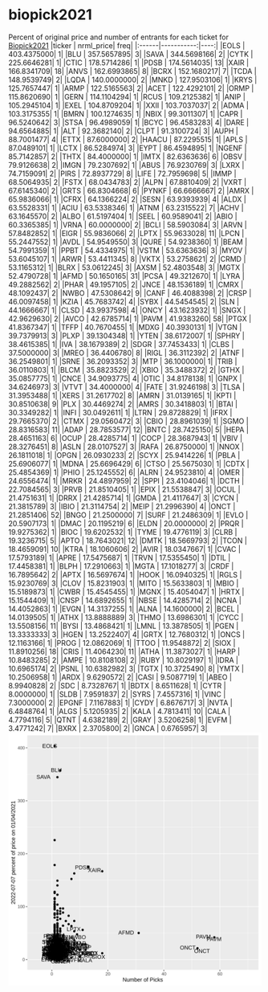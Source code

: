 # biopick2021
Percent of original price and number of entrants for each ticket for [Biopick2021](https://twitter.com/hashtag/Biopick2021)
|ticker |  nrml_price| freq|
|:------|-----------:|----:|
|EOLS   | 403.4375000|    1|
|BLU    | 357.5657895|    3|
|SAVA   | 344.5698166|    2|
|CYTK   | 225.6646281|    1|
|CTIC   | 178.5714286|    1|
|PDSB   | 174.5614035|   13|
|XAIR   | 166.8341709|   18|
|ANVS   | 162.6993865|    8|
|BCRX   | 152.1680217|    7|
|TCDA   | 148.9539749|    2|
|LQDA   | 140.0000000|    2|
|MNKD   | 127.9503106|    1|
|KRYS   | 125.7657447|    1|
|ARMP   | 122.5165563|    2|
|ACET   | 122.4292101|    2|
|ORMP   | 115.8620690|    1|
|GERN   | 114.1104294|    1|
|RCUS   | 109.2125382|    1|
|ANIP   | 105.2945104|    1|
|EXEL   | 104.8709204|    1|
|XXII   | 103.7037037|    2|
|ADMA   | 103.3175355|    1|
|BMRN   | 100.1274635|    1|
|NBIX   |  99.3011307|    1|
|CAPR   |  96.5240642|    3|
|STSA   |  96.4989059|    1|
|BCYC   |  96.4583283|    4|
|DARE   |  94.6564885|    1|
|ALT    |  92.3682140|    2|
|CLPT   |  91.3100724|    3|
|AUPH   |  88.7001477|    4|
|ETTX   |  87.6000000|    2|
|HAACU  |  87.2295515|    1|
|APLS   |  87.0489101|    1|
|LCTX   |  86.5284974|    3|
|EYPT   |  86.4594895|    1|
|NGENF  |  85.7142857|    2|
|THTX   |  84.4000000|    1|
|IMTX   |  82.6363636|    6|
|OBSV   |  79.9126638|    2|
|IMGN   |  79.2307692|    1|
|ABUS   |  76.9230769|    3|
|LXRX   |  74.7159091|    2|
|PIRS   |  72.8937729|    8|
|LIFE   |  72.7959698|    5|
|IMMP   |  68.5064935|    2|
|FSTX   |  68.0434783|    2|
|ALPN   |  67.8810409|    2|
|VXRT   |  67.6145340|    2|
|GRTS   |  66.8304668|    6|
|PYNKF  |  66.6666667|    2|
|AMRX   |  65.9836066|    1|
|CFRX   |  64.1366224|    2|
|SESN   |  63.9393939|    4|
|ALDX   |  63.5528331|    1|
|ACIU   |  63.5338346|    1|
|ATNM   |  63.2315522|    7|
|ACHV   |  63.1645570|    2|
|ALBO   |  61.5197404|    1|
|SEEL   |  60.9589041|    2|
|ABIO   |  60.3365385|    1|
|VRNA   |  60.0000000|    2|
|BCLI   |  58.5903084|    3|
|ARVN   |  57.8482852|    1|
|EIGR   |  55.9836066|    2|
|LPTX   |  55.9633028|   11|
|LPCN   |  55.2447552|    1|
|AVDL   |  54.9549550|    3|
|QURE   |  54.9238360|    1|
|BEAM   |  54.7991359|    1|
|PPBT   |  54.4334975|    1|
|VSTM   |  53.6363636|    3|
|MYOV   |  53.6045107|    1|
|ARWR   |  53.4411345|    8|
|VKTX   |  53.2758621|    2|
|CRMD   |  53.1165312|    1|
|BLRX   |  53.0612245|    3|
|AXSM   |  52.4803548|    3|
|MGTX   |  52.4790728|    1|
|AFMD   |  50.1650165|   31|
|PCSA   |  49.3212670|    1|
|LYRA   |  49.2882562|    2|
|PHAR   |  49.1957105|    2|
|JNCE   |  48.1536189|    1|
|CMRX   |  48.1092437|    2|
|NWBO   |  47.5308642|    9|
|CANF   |  46.4088398|    2|
|CRSP   |  46.0097458|    1|
|KZIA   |  45.7683742|    4|
|SYBX   |  44.5454545|    2|
|SLN    |  44.1666667|    1|
|CLSD   |  43.9937598|    4|
|ONCY   |  43.1623932|    1|
|SNGX   |  42.9629630|    2|
|AVCO   |  42.6785714|    1|
|PAVM   |  41.9383260|   58|
|PTGX   |  41.8367347|    1|
|TFFP   |  40.7670455|    1|
|MDXG   |  40.3930131|    1|
|VTGN   |  39.7379913|    3|
|PLXP   |  39.1304348|    1|
|YTEN   |  38.6172007|    1|
|SPHRY  |  38.4615385|    1|
|IVA    |  38.1679389|    2|
|SDGR   |  37.7453433|    1|
|CLBS   |  37.5000000|    3|
|MREO   |  36.4406780|    8|
|RIGL   |  36.3112392|    2|
|ATNF   |  36.2549801|    1|
|SRNE   |  36.2093352|    3|
|MTP    |  36.1000000|    1|
|TRIB   |  36.0110803|    1|
|BLCM   |  35.8823529|    2|
|XBIO   |  35.3488372|    2|
|GTHX   |  35.0857775|    1|
|CNCE   |  34.9093775|    4|
|OTIC   |  34.8178138|    1|
|GNPX   |  34.6246973|    3|
|VTVT   |  34.4000000|    4|
|FATE   |  31.9246198|    3|
|TLSA   |  31.3953488|    1|
|XERS   |  31.2617702|    8|
|AMRN   |  31.0139165|    1|
|KPTI   |  30.8510638|    9|
|PLX    |  30.4469274|    2|
|AMRS   |  30.3418803|    1|
|BTAI   |  30.3349282|    1|
|INFI   |  30.0492611|    1|
|LTRN   |  29.8728829|    1|
|IFRX   |  29.7665370|    2|
|CTMX   |  29.0560472|    3|
|CBIO   |  28.8961039|    1|
|SGMO   |  28.8316583|   11|
|ADAP   |  28.7853577|   12|
|BNTC   |  28.7425150|    5|
|HEPA   |  28.4651163|    6|
|OCUP   |  28.4285714|    1|
|COCP   |  28.3687943|    1|
|VBIV   |  28.3276451|    8|
|ASLN   |  28.0107527|    3|
|RAFA   |  26.8750000|    1|
|NNOX   |  26.1811018|    1|
|OPGN   |  26.0930233|    2|
|SCYX   |  25.9414226|    1|
|PBLA   |  25.6906077|    1|
|MDNA   |  25.6696429|    6|
|CTSO   |  25.5675030|    1|
|CDTX   |  25.4854369|    1|
|PHIO   |  25.1245552|    6|
|ALRN   |  24.9523810|    4|
|OMER   |  24.6556474|    1|
|MRKR   |  24.4897959|    2|
|SPPI   |  23.4104046|    1|
|DCTH   |  22.7084565|    3|
|PRVB   |  21.8510405|    1|
|EPIX   |  21.5538847|    3|
|OCUL   |  21.4751631|    1|
|DRRX   |  21.4285714|    1|
|GMDA   |  21.4117647|    3|
|CYCN   |  21.3815789|    3|
|IBIO   |  21.3114754|    2|
|MEIP   |  21.2996390|    4|
|ONCT   |  21.2851406|   52|
|BNGO   |  21.2500000|    7|
|SURF   |  21.2486309|    1|
|EVLO   |  20.5907173|    1|
|DMAC   |  20.1195219|    6|
|ELDN   |  20.0000000|    2|
|PRQR   |  19.9275362|    1|
|BIOC   |  19.6202532|    1|
|TYME   |  19.4776119|    3|
|CLRB   |  19.3236715|    5|
|APTO   |  18.7643021|   12|
|DMTK   |  18.5669793|    2|
|TCON   |  18.4659091|   10|
|KTRA   |  18.1060606|    2|
|AVIR   |  18.0347667|    1|
|CVAC   |  17.5793189|    1|
|APRE   |  17.5475687|    1|
|TRVN   |  17.5355450|    1|
|DTIL   |  17.4458381|    1|
|BLPH   |  17.2910663|    1|
|MGTA   |  17.1018277|    3|
|CRDF   |  16.7895642|    2|
|APTX   |  16.5697674|    1|
|HOOK   |  16.0940325|    1|
|RGLS   |  15.9230769|    3|
|CLOV   |  15.8231903|    1|
|MITO   |  15.5633803|    1|
|MBIO   |  15.5189873|    1|
|CWBR   |  15.4545455|    1|
|MGNX   |  15.4054047|    1|
|HRTX   |  15.1544409|    1|
|CNSP   |  14.6892655|    1|
|NBSE   |  14.4285714|    2|
|NCNA   |  14.4052863|    1|
|EVGN   |  14.3137255|    1|
|ALNA   |  14.1600000|    2|
|BCEL   |  14.0139505|    1|
|ATHX   |  13.8888889|    3|
|THMO   |  13.6986301|    1|
|CYCC   |  13.5508156|   11|
|BYSI   |  13.4868421|    1|
|LMNL   |  13.3878505|    1|
|PGEN   |  13.3333333|    3|
|HGEN   |  13.2522407|    4|
|GRTX   |  12.7680312|    1|
|ONCS   |  12.1163166|    1|
|PROG   |  12.0862069|    1|
|TTOO   |  11.9548872|    2|
|SIOX   |  11.8910256|   18|
|CRIS   |  11.4064230|   11|
|ATHA   |  11.3873027|    1|
|HARP   |  10.8483285|    2|
|AMPE   |  10.8108108|    2|
|RUBY   |  10.8029197|    1|
|IDRA   |  10.6965174|    2|
|PSNL   |  10.6382982|    3|
|TGTX   |  10.3725490|    8|
|YMTX   |  10.2506958|    1|
|ARDX   |   9.6290572|    2|
|CASI   |   9.5087719|    1|
|ABEO   |   8.9940828|    2|
|SDC    |   8.7328767|    1|
|BDTX   |   8.6511628|    1|
|CYTR   |   8.0000000|    1|
|SLDB   |   7.9591837|    2|
|SYRS   |   7.4557316|    1|
|VINC   |   7.3000000|    2|
|EPGNF  |   7.1167883|    1|
|CYDY   |   6.8676717|    3|
|NVTA   |   6.4848764|    1|
|ALGS   |   5.1205935|    2|
|KALA   |   4.7813411|   10|
|CALA   |   4.7794116|    5|
|QTNT   |   4.6382189|    2|
|GRAY   |   3.5206258|    1|
|EVFM   |   3.4771242|    7|
|BXRX   |   2.3705800|    2|
|GNCA   |   0.6765957|    3|
![retvspicks](biopicks.png?raw=true)
